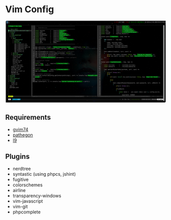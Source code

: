 # Vim Config

<img src='Preview.png' />


## Requirements
- [gvim74](http://www.vim.org/download.php)
- [pathegon](https://github.com/tpope/vim-pathogen)
- [l9](https://github.com/eparreno/vim-l9)

## Plugins
- nerdtree
- syntastic (using phpcs, jshint)
- fugitive
- colorschemes
- airline
- transparency-windows
- vim-javascript
- vim-git
- phpcomplete
